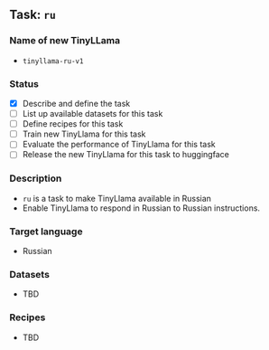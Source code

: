 ## Task: `ru`

### Name of new TinyLLama

- `tinyllama-ru-v1`

### Status

- [x] Describe and define the task
- [ ] List up available datasets for this task
- [ ] Define recipes for this task
- [ ] Train new TinyLlama for this task
- [ ] Evaluate the performance of TinyLlama for this task
- [ ] Release the new TinyLlama for this task to huggingface

### Description

- `ru` is a task to make TinyLlama available in Russian
- Enable TinyLlama to respond in Russian to Russian instructions.

### Target language

- Russian

### Datasets

- TBD

### Recipes

- TBD
